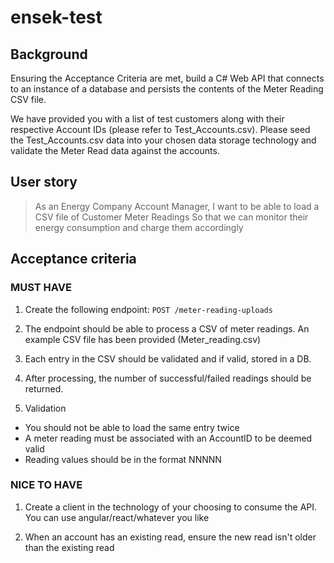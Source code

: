 # ensek-test

## Background

Ensuring the Acceptance Criteria are met, build a C# Web API that connects to an instance of a database and persists the contents of the Meter Reading CSV file.

We have provided you with a list of test customers along with their respective Account IDs (please refer to Test_Accounts.csv). Please seed the Test_Accounts.csv data into your chosen data storage technology and validate the Meter Read data against the accounts.

## User story

> As an Energy Company Account Manager,
> I want to be able to load a CSV file of Customer Meter Readings
> So that we can monitor their energy consumption and charge them accordingly

## Acceptance criteria

### MUST HAVE
1. Create the following endpoint:
    `POST /meter-reading-uploads`

2. The endpoint should be able to process a CSV of meter readings. An example CSV file has been provided (Meter_reading.csv)

3. Each entry in the CSV should be validated and if valid, stored in a DB.

4. After processing, the number of successful/failed readings should be returned.

5. Validation
- You should not be able to load the same entry twice
- A meter reading must be associated with an AccountID to be deemed valid
- Reading values should be in the format NNNNN

### NICE TO HAVE
1. Create a client in the technology of your choosing to consume the API. You can use angular/react/whatever you like

2. When an account has an existing read, ensure the new read isn't older than the existing read